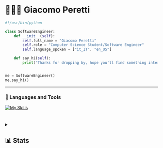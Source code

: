 # 👨🏼‍💻 Giacomo Peretti

```python
#!/usr/bin/python

class SoftwareEngineer:
    def __init__(self):
        self.full_name = "Giacomo Peretti"
        self.role = "Computer Science Student/Software Engineer"
        self.language_spoken = ["it_IT", "en_US"]

    def say_hi(self):
        print("Thanks for dropping by, hope you'll find something interesting here. :)")


me = SoftwareEngineer()
me.say_hi()
```

---

### 🧰 Languages and Tools

[![My Skills](https://skillicons.dev/icons?i=py,go,java,c,cs,cpp,html,css,js,nodejs,express,rust,godot,bash&theme=dark&perline=3)](https://skillicons.dev)

#

<details close>
    <summary><h2>📊 Stats</h2></summary>
    <img height=200 align="center" src="https://github-readme-stats.vercel.app/api?username=giack-dev&show_icons=true&count_private=true&theme=gruvbox&include_all_commits=true&hide_border=true" />
</details>

